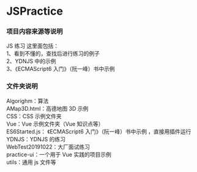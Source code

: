 # JSPractice

### 项目内容来源等说明

JS 练习
这里面包括：  
1、看到不懂的，查找后进行练习的例子  
2、YDNJS 中的示例  
3、《ECMAScript6 入门》（阮一峰）书中示例

### 文件夹说明

Algorighm：算法  
AMap3D.html：高德地图 3D 示例  
CSS：CSS 示例文件夹  
Vue：Vue 示例文件夹（Vue 知识点等）  
ES6Started.js： 《ECMAScript6 入门》（阮一峰）书中示例 ，直接用插件运行  
YDNJS：YDNJS 的练习  
WebTest20191022：大厂面试练习  
practice-ui：一个用于 Vue 实践的项目示例  
utils：通用 js 文件等
